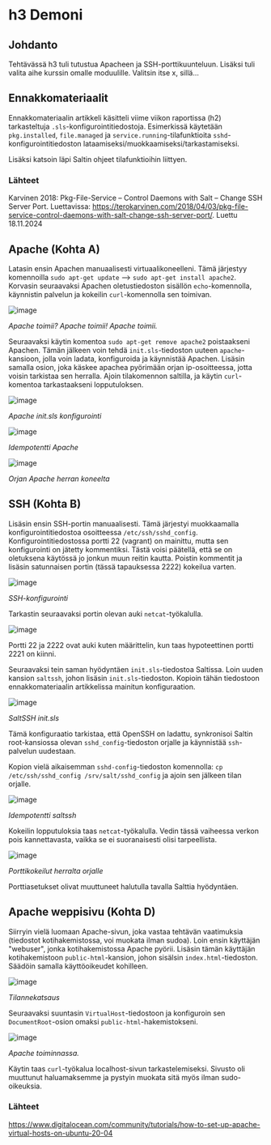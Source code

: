 # h3 Demoni

## Johdanto

Tehtävässä h3 tuli tutustua Apacheen ja SSH-porttikuunteluun. Lisäksi tuli valita aihe kurssin omalle moduulille. Valitsin itse x, sillä...

## Ennakkomateriaalit

Ennakkomateriaalin artikkeli käsitteli viime viikon raportissa (h2) tarkasteltuja `.sls`-konfigurointitiedostoja. Esimerkissä käytetään `pkg.installed`, `file.managed` ja `service.running`-tilafunktioita `sshd`-konfigurointitiedoston lataamiseksi/muokkaamiseksi/tarkastamiseksi.

Lisäksi katsoin läpi Saltin ohjeet tilafunktioihin liittyen.

### Lähteet
Karvinen 2018: Pkg-File-Service – Control Daemons with Salt – Change SSH Server Port. Luettavissa: https://terokarvinen.com/2018/04/03/pkg-file-service-control-daemons-with-salt-change-ssh-server-port/. Luettu 18.11.2024

## Apache (Kohta A)

Latasin ensin Apachen manuaalisesti virtuaalikoneelleni. Tämä järjestyy komennoilla `sudo apt-get update` --> `sudo apt-get install apache2`. Korvasin seuraavaksi Apachen oletustiedoston sisällön `echo`-komennolla, käynnistin palvelun ja kokeilin `curl`-komennolla sen toimivan.

![image](https://github.com/user-attachments/assets/3552dd20-41d1-451c-93ab-0a8e06f6b541)

_Apache toimii? Apache toimii! Apache toimii._

Seuraavaksi käytin komentoa `sudo apt-get remove apache2` poistaakseni Apachen. Tämän jälkeen voin tehdä `init.sls`-tiedoston uuteen `apache`-kansioon, jolla voin ladata, konfiguroida ja käynnistää Apachen. Lisäsin samalla osion, joka käskee apachea pyörimään orjan ip-osoitteessa, jotta voisin tarkistaa sen herralla. Ajoin tilakomennon saltilla, ja käytin `curl`-komentoa tarkastaakseni lopputuloksen.

![image](https://github.com/user-attachments/assets/2f48a659-4c65-4ca5-adde-d147c9632bbd)

_Apache init.sls konfigurointi_

![image](https://github.com/user-attachments/assets/e0650203-d226-4cf1-ac3d-de145283da20)

_Idempotentti Apache_

![image](https://github.com/user-attachments/assets/7d60e4ab-fb76-4422-949b-53eb96df55f2)

_Orjan Apache herran koneelta_

## SSH (Kohta B)

Lisäsin ensin SSH-portin manuaalisesti. Tämä järjestyi muokkaamalla konfigurointitiedostoa osoitteessa `/etc/ssh/sshd_config`. Konfigurointitiedostossa portti 22 (vagrant) on mainittu, mutta sen konfigurointi on jätetty kommentiksi. Tästä voisi päätellä, että se on oletuksena käytössä jo jonkun muun reitin kautta. Poistin kommentit ja lisäsin satunnaisen portin (tässä tapauksessa 2222) kokeilua varten.

![image](https://github.com/user-attachments/assets/1f70affb-e107-4cb6-9757-4764d467a2cc)

_SSH-konfigurointi_

Tarkastin seuraavaksi portin olevan auki `netcat`-työkalulla.

![image](https://github.com/user-attachments/assets/411809db-d8ce-4255-842c-2cbdcd9a1718)

Portti 22 ja 2222 ovat auki kuten määrittelin, kun taas hypoteettinen portti 2221 on kiinni.

Seuraavaksi tein saman hyödyntäen `init.sls`-tiedostoa Saltissa. Loin uuden kansion `saltssh`, johon lisäsin `init.sls`-tiedoston. Kopioin tähän tiedostoon ennakkomateriaalin artikkelissa mainitun konfiguraation.

![image](https://github.com/user-attachments/assets/fdb12fdf-85f5-479e-8ba9-7c8773009440)

_SaltSSH init.sls_

Tämä konfiguraatio tarkistaa, että OpenSSH on ladattu, synkronisoi Saltin root-kansiossa olevan `sshd_config`-tiedoston orjalle ja käynnistää `ssh`-palvelun uudestaan.

Kopion vielä aikaisemman `sshd-config`-tiedoston komennolla: `cp /etc/ssh/sshd_config /srv/salt/sshd_config` ja ajoin sen jälkeen tilan orjalle.

![image](https://github.com/user-attachments/assets/6451eec9-670c-4f39-9e2f-d66904147e05)

_Idempotentti saltssh_

Kokeilin lopputuloksia taas `netcat`-työkalulla. Vedin tässä vaiheessa verkon pois kannettavasta, vaikka se ei suoranaisesti olisi tarpeellista. 

![image](https://github.com/user-attachments/assets/557ed08c-ebfa-46d1-a0f4-3263199ccc43)

_Porttikokeilut herralta orjalle_

Porttiasetukset olivat muuttuneet halutulla tavalla Salttia hyödyntäen.

## Apache weppisivu (Kohta D)

Siirryin vielä luomaan Apache-sivun, joka vastaa tehtävän vaatimuksia (tiedostot kotihakemistossa, voi muokata ilman sudoa). Loin ensin käyttäjän "webuser", jonka kotihakemistossa Apache pyörii. Lisäsin tämän käyttäjän kotihakemistoon `public-html`-kansion, johon sisälsin `index.html`-tiedoston. Säädöin samalla käyttöoikeudet kohilleen.

![image](https://github.com/user-attachments/assets/db19908f-c7b6-4afd-8de2-1fc6a66b6caf)

_Tilannekatsaus_

Seuraavaksi suuntasin `VirtualHost`-tiedostoon ja konfiguroin sen `DocumentRoot`-osion omaksi `public-html`-hakemistokseni.

![image](https://github.com/user-attachments/assets/fd78af91-b5e7-488e-9cc1-334a8c031232)

_Apache toiminnassa._

Käytin taas `curl`-työkalua localhost-sivun tarkastelemiseksi. Sivusto oli muuttunut haluamaksemme ja pystyin muokata sitä myös ilman sudo-oikeuksia.



### Lähteet

https://www.digitalocean.com/community/tutorials/how-to-set-up-apache-virtual-hosts-on-ubuntu-20-04

